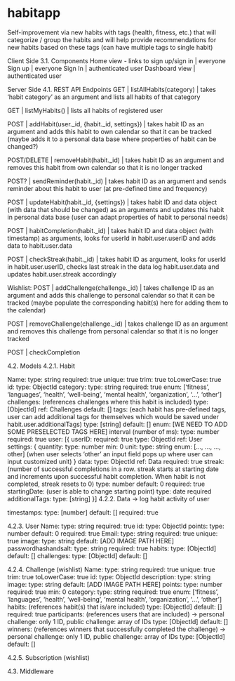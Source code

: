# habitapp
Self-improvement via new habits with tags (health, fitness, etc.) that will categorize / group the habits and will help provide recommendations for new habits based on these tags (can have multiple tags to single habit)



Client Side 
3.1. Components
Home view - links to sign up/sign in | everyone
Sign up | everyone
Sign In | authenticated user
Dashboard view | authenticated user


Server Side
4.1. REST API Endpoints
GET | listAllHabits(category) | takes ‘habit category’ as an argument and lists all habits of that category

GET | listMyHabits() | lists all habits of registered user

POST | addHabit(user._id, {habit._id, settings}) | takes habit ID as an argument and adds this habit to own calendar so that it can be tracked (maybe adds it to a personal data base where properties of habit can be changed?)

POST/DELETE | removeHabit(habit._id) | takes habit ID as an argument and removes this habit from own calendar so that it is no longer tracked

POST? | sendReminder(habit._id) | takes habit ID as an argument and sends reminder about this habit to user (at pre-defined time and frequency)

POST | updateHabit(habit._id, {settings}) | takes habit ID and data object (with data that should be changed) as an arguments and updates this habit in personal data base (user can adapt properties of habit to personal needs)

POST | habitCompletion(habit._id) | takes habit ID and data object (with timestamp) as arguments, looks for userId in habit.user.userID and adds data to habit.user.data

POST | checkStreak(habit._id) |  takes habit ID as argument, looks for userId in habit.user.userID, checks last streak in the data log habit.user.data and updates habit.user.streak accordingly



Wishlist:
POST | addChallenge(challenge._id) | takes challenge ID as an argument and adds this challenge to personal calendar so that it can be tracked (maybe populate the corresponding habit(s) here for adding them to the calendar)

POST | removeChallenge(challenge._id) | takes challenge ID as an argument and removes this challenge from personal calendar so that it is no longer tracked 

POST | checkCompletion


4.2. Models
4.2.1. Habit

Name:
type: string
required: true
unique: true
trim: true
toLowerCase: true
id:
type: ObjectId
category: 
type: string
required: true
enum: [‘fitness’, ‘languages’, ‘health’, ‘well-being’, ‘mental health’, ‘organization’, ‘...’, ‘other’]
challenges: (references challenges where this habit is included)
type: [ObjectId] 
ref: Challenges
default: []
tags: (each habit has pre-defined tags, user can add additional tags for themselves which would be saved under habit.user.additionalTags)
type: [string] 
default: []
enum: [WE NEED TO ADD SOME PRESELECTED TAGS HERE]
interval (number of ms):
type: number
required: true
user: 
[{
userID:
required: true
type: ObjectId
ref: User
settings:
	{
	quantity: 
type: number
min: 0
	unit:
type: string
enum: [..., …, …, other] (when user selects ‘other’ an input field pops up where user can input customized unit)
}
data: 
type: ObjectId
ref: Data
required: true
streak: (number of successful completions in a row. streak starts at starting date and increments upon successful habit completion. When habit is not completed, streak resets to 0)
type: number
default: 0
required: true
startingDate: (user is able to change starting point)
type: date
required
	additionalTags: 
type: [string]
}]
4.2.2. Data
→ log habit activity of user

timestamps: 
type: [number]
default: []
required: true

4.2.3. User
Name: 
type: string
required: true
id: 
type: ObjectId
points:
type: number
default: 0
required: true
Email: 
type: string
required: true
unique: true
image: 
type: string
default: [ADD IMAGE PATH HERE]
passwordhashandsalt: 
type: string
required: true
habits: 
type: [ObjectId]
default: []
challenges: 
type: [ObjectId]
default: []

4.2.4. Challenge (wishlist)
Name:
type: string
required: true
unique: true
trim: true
toLowerCase: true
id:
type: ObjectId
description:
type: string
image: 
type: string
default: [ADD IMAGE PATH HERE]
points:
type: number
required: true
min: 0
category: 
type: string
required: true
enum: [‘fitness’, ‘languages’, ‘health’, ‘well-being’, ‘mental health’, ‘organization’, ‘...’, ‘other’]
habits: (references habit(s) that is/are included)
type: [ObjectId] 
default: []
required: true
participants: (references users that are included) → personal challenge: only 1 ID, public challenge: array of IDs
type: [ObjectId] 
default: []
winners: (references winners that successfully completed the challenge) → personal challenge: only 1 ID, public challenge: array of IDs
type: [ObjectId] 
default: []


4.2.5. Subscription (wishlist)


4.3. Middleware

